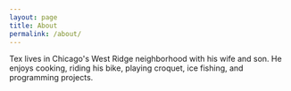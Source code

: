 ```yaml
---
layout: page
title: About
permalink: /about/
---
```


Tex lives in Chicago's West Ridge neighborhood with his  wife and son. He enjoys cooking, riding his bike, playing croquet, ice fishing,                 and programming projects.            
